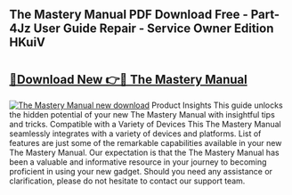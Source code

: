 ## The Mastery Manual PDF Download Free - Part-4Jz User Guide Repair - Service Owner Edition HKuiV

# <h2><a href="http://cf22379.oget.top/?id=The+Mastery+Manual">🔗Download New 👉🔴 The Mastery Manual</a></h2>

[![The Mastery Manual new download](https://i.imgur.com/5g1atiW.png)](http://cf22379.oget.top/?id=The+Mastery+Manual)
Product Insights This guide unlocks the hidden potential of your new The Mastery Manual with insightful tips and tricks. Compatible with a Variety of Devices This The Mastery Manual seamlessly integrates with a variety of devices and platforms. List of features are just some of the remarkable capabilities available in your new The Mastery Manual. Our expectation is that the The Mastery Manual has been a valuable and informative resource in your journey to becoming proficient in using your new gadget. Should you need any assistance or clarification, please do not hesitate to contact our support team.
